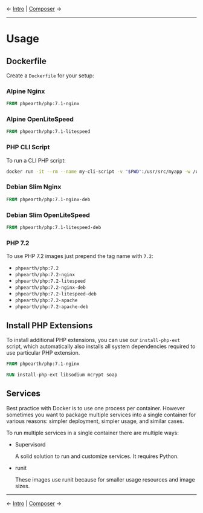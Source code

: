 &larr; [Intro](01-intro.md) | [Composer](03-composer.md) &rarr;

---

# Usage

## Dockerfile

Create a `Dockerfile` for your setup:

### Alpine Nginx

```Dockerfile
FROM phpearth/php:7.1-nginx
```

### Alpine OpenLiteSpeed

```Dockerfile
FROM phpearth/php:7.1-litespeed
```

### PHP CLI Script

To run a CLI PHP script:

```bash
docker run -it --rm --name my-cli-script -v "$PWD":/usr/src/myapp -w /usr/src/myapp phpearth/php php script.php
```

### Debian Slim Nginx

```Dockerfile
FROM phpearth/php:7.1-nginx-deb
```

### Debian Slim OpenLiteSpeed

```Dockerfile
FROM phpearth/php:7.1-litespeed-deb
```

### PHP 7.2

To use PHP 7.2 images just prepend the tag name with `7.2`:

* `phpearth/php:7.2`
* `phpearth/php:7.2-nginx`
* `phpearth/php:7.2-litespeed`
* `phpearth/php:7.2-nginx-deb`
* `phpearth/php:7.2-litespeed-deb`
* `phpearth/php:7.2-apache`
* `phpearth/php:7.2-apache-deb`

## Install PHP Extensions

To install additional PHP extensions, you can use our `install-php-ext` script,
which automatically also installs all system dependencies required to use particular
PHP extension.

```Dockerfile
FROM phpearth/php:7.1-nginx

RUN install-php-ext libsodium mcrypt soap
```

## Services

Best practice with Docker is to use one process per container. However sometimes
you want to package multiple services into a single container for various reasons:
simpler deployment, simpler usage, and similar cases.

To run multiple services in a single container there are multiple ways:

* Supervisord

  A solid solution to run and customize services. It requires Python.

* runit

  These images use runit because for smaller usage resources and image sizes.

---
&larr; [Intro](01-intro.md) | [Composer](03-composer.md) &rarr;
